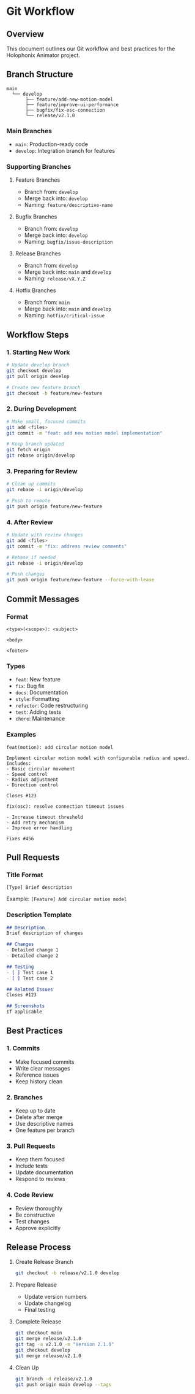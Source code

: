 # Git Workflow

## Overview

This document outlines our Git workflow and best practices for the Holophonix Animator project.

## Branch Structure

```
main
  └── develop
       ├── feature/add-new-motion-model
       ├── feature/improve-ui-performance
       ├── bugfix/fix-osc-connection
       └── release/v2.1.0
```

### Main Branches

- `main`: Production-ready code
- `develop`: Integration branch for features

### Supporting Branches

1. Feature Branches
   - Branch from: `develop`
   - Merge back into: `develop`
   - Naming: `feature/descriptive-name`

2. Bugfix Branches
   - Branch from: `develop`
   - Merge back into: `develop`
   - Naming: `bugfix/issue-description`

3. Release Branches
   - Branch from: `develop`
   - Merge back into: `main` and `develop`
   - Naming: `release/vX.Y.Z`

4. Hotfix Branches
   - Branch from: `main`
   - Merge back into: `main` and `develop`
   - Naming: `hotfix/critical-issue`

## Workflow Steps

### 1. Starting New Work

```bash
# Update develop branch
git checkout develop
git pull origin develop

# Create new feature branch
git checkout -b feature/new-feature
```

### 2. During Development

```bash
# Make small, focused commits
git add <files>
git commit -m "feat: add new motion model implementation"

# Keep branch updated
git fetch origin
git rebase origin/develop
```

### 3. Preparing for Review

```bash
# Clean up commits
git rebase -i origin/develop

# Push to remote
git push origin feature/new-feature
```

### 4. After Review

```bash
# Update with review changes
git add <files>
git commit -m "fix: address review comments"

# Rebase if needed
git rebase -i origin/develop

# Push changes
git push origin feature/new-feature --force-with-lease
```

## Commit Messages

### Format
```
<type>(<scope>): <subject>

<body>

<footer>
```

### Types
- `feat`: New feature
- `fix`: Bug fix
- `docs`: Documentation
- `style`: Formatting
- `refactor`: Code restructuring
- `test`: Adding tests
- `chore`: Maintenance

### Examples
```
feat(motion): add circular motion model

Implement circular motion model with configurable radius and speed.
Includes:
- Basic circular movement
- Speed control
- Radius adjustment
- Direction control

Closes #123
```

```
fix(osc): resolve connection timeout issues

- Increase timeout threshold
- Add retry mechanism
- Improve error handling

Fixes #456
```

## Pull Requests

### Title Format
```
[Type] Brief description
```

Example: `[Feature] Add circular motion model`

### Description Template
```markdown
## Description
Brief description of changes

## Changes
- Detailed change 1
- Detailed change 2

## Testing
- [ ] Test case 1
- [ ] Test case 2

## Related Issues
Closes #123

## Screenshots
If applicable
```

## Best Practices

### 1. Commits
- Make focused commits
- Write clear messages
- Reference issues
- Keep history clean

### 2. Branches
- Keep up to date
- Delete after merge
- Use descriptive names
- One feature per branch

### 3. Pull Requests
- Keep them focused
- Include tests
- Update documentation
- Respond to reviews

### 4. Code Review
- Review thoroughly
- Be constructive
- Test changes
- Approve explicitly

## Release Process

1. Create Release Branch
   ```bash
   git checkout -b release/v2.1.0 develop
   ```

2. Prepare Release
   - Update version numbers
   - Update changelog
   - Final testing

3. Complete Release
   ```bash
   git checkout main
   git merge release/v2.1.0
   git tag -a v2.1.0 -m "Version 2.1.0"
   git checkout develop
   git merge release/v2.1.0
   ```

4. Clean Up
   ```bash
   git branch -d release/v2.1.0
   git push origin main develop --tags
   ```
